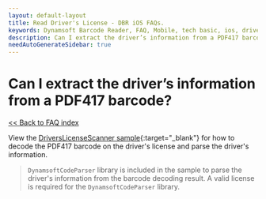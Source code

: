 ```yaml
---
layout: default-layout
title: Read Driver's License - DBR iOS FAQs.
keywords: Dynamsoft Barcode Reader, FAQ, Mobile, tech basic, ios, driver license, info
description: Can I extract the driver’s information from a PDF417 barcode? - DBR iOS FAQs.
needAutoGenerateSidebar: true
---
```


# Can I extract the driver’s information from a PDF417 barcode?

[<< Back to FAQ index](index.md)

View the [DriversLicenseScanner sample](https://github.com/Dynamsoft/capture-vision-mobile-samples/tree/main/Android/DriversLicenseScanner){:target="_blank"} for how to decode the PDF417 barcode on the driver's license and parse the driver's information.

> `DynamsoftCodeParser` library is included in the sample to parse the driver's information from the barcode decoding result. A valid license is required for the `DynamsoftCodeParser` library.
